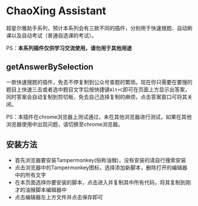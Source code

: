 # ChaoXing Assistant

超星尔雅助手系列，预计本系列会有三款不同的插件，分别用于快速搜题、自动刷课以及自动考试（普通自选课的考试）。

PS：**本系列插件仅供学习交流使用，请勿用于其他用途**

## getAnswerBySelection

一款快速搜题的插件，免去不停复制到公众号查题的繁琐。现在你只需要在要搜的题目上快速三击或者选中题目文字后按快捷键`Alt+C`即可在页面上方显示出答案，同时答案会自动复制到剪切板，免去自己选择复制的麻烦，点击答案窗口可将其关闭。

PS：本插件在chrome浏览器上测试通过，未在其他浏览器进行测试，如果在其他浏览器使用中出现问题，请切换至chrome浏览器。

## 安装方法

- 首先浏览器要安装Tampermonkey(俗称油猴)，没有安装的请自行搜索安装
- 点击浏览器中的Tampermonkey图标，选择添加新脚本，删除打开的编辑器中的所有文字
- 在本页面选择你要安装的脚本，点击进入并复制其中所有代码，将其复制到刚才的油猴脚本编辑器中
- 点击编辑器左上方文件并点击保存即可

